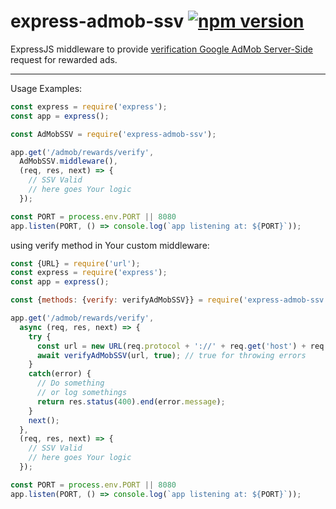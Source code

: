 # express-admob-ssv [![npm version](https://badge.fury.io/js/express-admob-ssv.png)](https://badge.fury.io/js/express-admob-ssv)

ExpressJS middleware to provide [verification Google AdMob Server-Side](https://developers.google.com/admob/android/rewarded-video-ssv) request for rewarded ads.
 
----

Usage Examples:
```js
const express = require('express');
const app = express();

const AdMobSSV = require('express-admob-ssv');

app.get('/admob/rewards/verify',
  AdMobSSV.middleware(),
  (req, res, next) => {
    // SSV Valid
    // here goes Your logic
  });

const PORT = process.env.PORT || 8080
app.listen(PORT, () => console.log(`app listening at: ${PORT}`));
```

using verify method in Your custom middleware:

```js
const {URL} = require('url');
const express = require('express');
const app = express();

const {methods: {verify: verifyAdMobSSV}} = require('express-admob-ssv');

app.get('/admob/rewards/verify',
  async (req, res, next) => {
    try {
      const url = new URL(req.protocol + '://' + req.get('host') + req.originalUrl);
      await verifyAdMobSSV(url, true); // true for throwing errors
    }
    catch(error) {
      // Do something
      // or log somethings
      return res.status(400).end(error.message);
    }
    next();
  },
  (req, res, next) => {
    // SSV Valid
    // here goes Your logic
  });

const PORT = process.env.PORT || 8080
app.listen(PORT, () => console.log(`app listening at: ${PORT}`));
```
